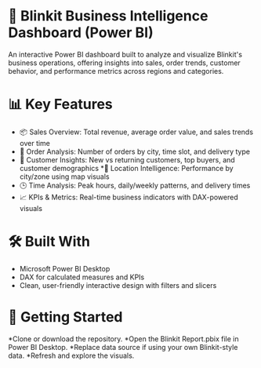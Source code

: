 # 🚚 Blinkit Business Intelligence Dashboard (Power BI)
An interactive Power BI dashboard built to analyze and visualize Blinkit's business operations, offering insights into sales, order trends, customer behavior, and performance metrics across regions and categories.
# 📊 Key Features
* 📦 Sales Overview: Total revenue, average order value, and sales trends over time
* 🛒 Order Analysis: Number of orders by city, time slot, and delivery type
* 👤 Customer Insights: New vs returning customers, top buyers, and customer demographics
*📍 Location Intelligence: Performance by city/zone using map visuals
* 🕒 Time Analysis: Peak hours, daily/weekly patterns, and delivery times
* 📈 KPIs & Metrics: Real-time business indicators with DAX-powered visuals
# 🛠️ Built With
* Microsoft Power BI Desktop
* DAX for calculated measures and KPIs
* Clean, user-friendly interactive design with filters and slicers

# 🚀 Getting Started

*Clone or download the repository.
*Open the Blinkit Report.pbix file in Power BI Desktop.
*Replace data source if using your own Blinkit-style data.
*Refresh and explore the visuals.
